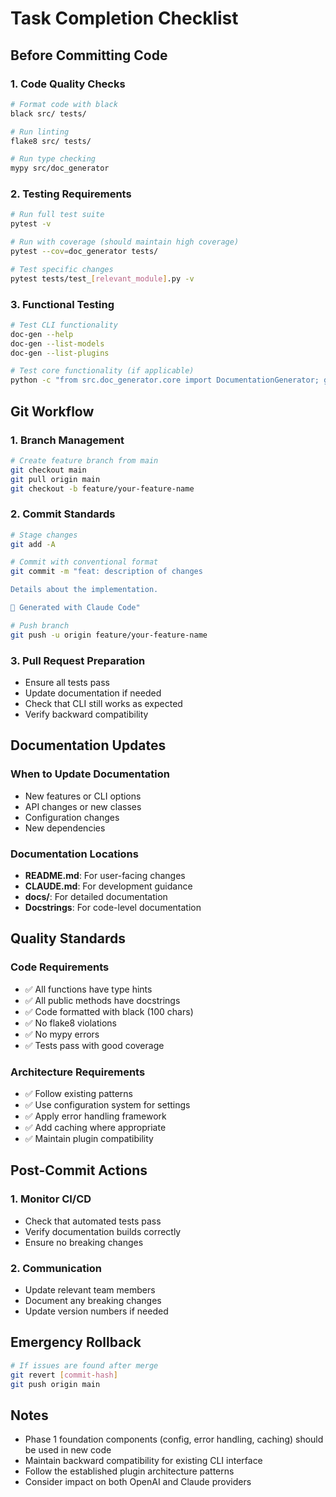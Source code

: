 # Task Completion Checklist

## Before Committing Code

### 1. Code Quality Checks
```bash
# Format code with black
black src/ tests/

# Run linting
flake8 src/ tests/

# Run type checking
mypy src/doc_generator
```

### 2. Testing Requirements
```bash
# Run full test suite
pytest -v

# Run with coverage (should maintain high coverage)
pytest --cov=doc_generator tests/

# Test specific changes
pytest tests/test_[relevant_module].py -v
```

### 3. Functional Testing
```bash
# Test CLI functionality
doc-gen --help
doc-gen --list-models
doc-gen --list-plugins

# Test core functionality (if applicable)
python -c "from src.doc_generator.core import DocumentationGenerator; gen = DocumentationGenerator(); print('✅ Core working')"
```

## Git Workflow

### 1. Branch Management
```bash
# Create feature branch from main
git checkout main
git pull origin main
git checkout -b feature/your-feature-name
```

### 2. Commit Standards
```bash
# Stage changes
git add -A

# Commit with conventional format
git commit -m "feat: description of changes

Details about the implementation.

🤖 Generated with Claude Code"

# Push branch
git push -u origin feature/your-feature-name
```

### 3. Pull Request Preparation
- Ensure all tests pass
- Update documentation if needed
- Check that CLI still works as expected
- Verify backward compatibility

## Documentation Updates

### When to Update Documentation
- New features or CLI options
- API changes or new classes
- Configuration changes
- New dependencies

### Documentation Locations
- **README.md**: For user-facing changes
- **CLAUDE.md**: For development guidance
- **docs/**: For detailed documentation
- **Docstrings**: For code-level documentation

## Quality Standards

### Code Requirements
- ✅ All functions have type hints
- ✅ All public methods have docstrings
- ✅ Code formatted with black (100 chars)
- ✅ No flake8 violations
- ✅ No mypy errors
- ✅ Tests pass with good coverage

### Architecture Requirements
- ✅ Follow existing patterns
- ✅ Use configuration system for settings
- ✅ Apply error handling framework
- ✅ Add caching where appropriate
- ✅ Maintain plugin compatibility

## Post-Commit Actions

### 1. Monitor CI/CD
- Check that automated tests pass
- Verify documentation builds correctly
- Ensure no breaking changes

### 2. Communication
- Update relevant team members
- Document any breaking changes
- Update version numbers if needed

## Emergency Rollback
```bash
# If issues are found after merge
git revert [commit-hash]
git push origin main
```

## Notes
- Phase 1 foundation components (config, error handling, caching) should be used in new code
- Maintain backward compatibility for existing CLI interface
- Follow the established plugin architecture patterns
- Consider impact on both OpenAI and Claude providers
